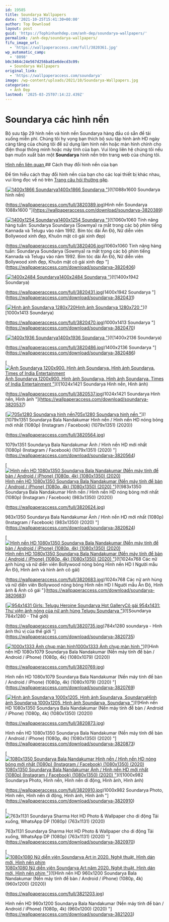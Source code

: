 ```yaml
---
id: 19585
title: Soundarya Wallpapers
date: '2021-10-25T15:41:30+00:00'
author: Top Download
layout: post
guid: 'https://Tophinhanhdep.com/anh-dep/soundarya-wallpapers/'
permalink: /anh-dep/soundarya-wallpapers/
fifu_image_url:
  - 'https://wallpaperaccess.com/full/3820361.jpg'
wp_automatic_camp:
  - '8098'
b0c3464c24e567d256ba81e6decd3c09:
  - Soundarya Wallpapers
original_link:
  - 'https://wallpaperaccess.com/soundarya'
image: /wp-content/uploads/2021/10/Soundarya-Wallpapers.jpg
categories:
  - Ảnh Đẹp
lastmod: '2025-03-25T07:14:22.439Z'
---
```

# Soundarya các hình nền

Bộ sưu tập 29 hình nền và hình nền Soundarya hàng đầu có sẵn để tải xuống miễn phí. Chúng tôi hy vọng bạn thích bộ sưu tập hình ảnh HD ngày càng tăng của chúng tôi để sử dụng làm hình nền hoặc màn hình chính cho điện thoại thông minh hoặc máy tính của bạn. Vui lòng liên hệ chúng tôi nếu bạn muốn xuất bản một **Soundarya** hình nền trên trang web của chúng tôi.

[Hình nền liên quan ](#related) ## Cách thay đổi hình nền của bạn

Để tìm hiểu cách thay đổi hình nền của bạn cho các loại thiết bị khác nhau, vui lòng đọc về nó trên [Trang câu hỏi thường gặp](https://tophinhanhdep.com/faq/).

  
[[![1400x1866 Soundarya](https://wallpaperaccess.com/full/3820361.jpg)1400x1866 Soundarya "](https://wallpaperaccess.com/download/soundarya-3820361)](![1088x1600 Soundarya hình nền)

(https://wallpaperaccess.com/full/3820389.jpg)Hình nền Soundarya 1088x1600 "](https://wallpaperaccess.com/download/soundarya-3820389)

[[![1400x1254 Soundarya](https://wallpaperaccess.com/full/3820391.jpg)1400x1254 Soundarya "](https://wallpaperaccess.com/download/soundarya-3820391)](![1060x1060 Tính năng hàng tuần: Soundarya Soundarya (Sowmya) ra mắt trong các bộ phim tiếng Kannada và Telugu vào năm 1992. Bím tóc dài Ấn Độ, Nữ diễn viên Bollywood xinh đẹp, Khuôn mặt cô gái xinh đẹp)

(https://wallpaperaccess.com/full/3820406.jpg)1060x1060 Tính năng hàng tuần: Soundarya Soundarya (Sowmya) ra mắt trong các bộ phim tiếng Kannada và Telugu vào năm 1992. Bím tóc dài Ấn Độ, Nữ diễn viên Bollywood xinh đẹp, Khuôn mặt cô gái xinh đẹp "](https://wallpaperaccess.com/download/soundarya-3820406)

[[![1400x2484 Soundarya](https://wallpaperaccess.com/full/3820411.jpg)1400x2484 Soundarya "](https://wallpaperaccess.com/download/soundarya-3820411)](![1400x1942 Soundarya)

(https://wallpaperaccess.com/full/3820431.jpg)1400x1942 Soundarya "](https://wallpaperaccess.com/download/soundarya-3820431)

[[![Hình ảnh Soundarya 1280x720](https://wallpaperaccess.com/full/3820463.jpg)Hình ảnh Soundarya 1280x720 "](https://wallpaperaccess.com/download/soundarya-3820463)](![1000x1413 Soundarya)

(https://wallpaperaccess.com/full/3820470.jpg)1000x1413 Soundarya "](https://wallpaperaccess.com/download/soundarya-3820470)

[[![1400x1936 Soundarya](https://wallpaperaccess.com/full/3820480.jpg)1400x1936 Soundarya "](https://wallpaperaccess.com/download/soundarya-3820480)](![1400x2136 Soundarya)

(https://wallpaperaccess.com/full/3820486.jpg)1400x2136 Soundarya "](https://wallpaperaccess.com/download/soundarya-3820486)

[[![Ảnh Soundarya 1200x900.  Hình ảnh Soundarya.  Hình ảnh Soundarya.  Times of India Entertainment](https://wallpaperaccess.com/full/3820519.jpg)Ảnh Soundarya 1200x900. Hình ảnh Soundarya. Hình ảnh Soundarya. Times of India Entertainment "](https://wallpaperaccess.com/download/soundarya-3820519)](![1024x1421 Soundarya Hình nền, Hình ảnh)

(https://wallpaperaccess.com/full/3820537.jpg)1024x1421 Soundarya Hình nền, Hình ảnh "](https://wallpaperaccess.com/download/soundarya-3820537)

[[![705x1280 Soundarya hình nền](https://wallpaperaccess.com/full/3820552.jpg)705x1280 Soundarya hình nền "](https://wallpaperaccess.com/download/soundarya-3820552)](![1079x1351 Soundarya Bala Nandakumar Hình nền / Hình nền HD nóng bỏng mới nhất (1080p) (Instagram / Facebook) (1079x1351) (2020))

(https://wallpaperaccess.com/full/3820564.jpg)

1079x1351 Soundarya Bala Nandakumar Ảnh / Hình nền HD mới nhất (1080p) (Instagram / Facebook) (1079x1351) (2020) "](https://wallpaperaccess.com/download/soundarya-3820564)

[[![Hình nền HD 1080x1350 Soundarya Bala Nandakumar (Nền máy tính để bàn / Android / iPhone) (1080p, 4k) (1080x1350) (2020)](https://wallpaperaccess.com/full/3820602.jpg)Hình nền HD 1080x1350 Soundarya Bala Nandakumar (Nền máy tính để bàn / Android / iPhone) (1080p, 4k) (1080x1350) (2020) "](https://wallpaperaccess.com/download/soundarya-3820602)](![983x1350 Soundarya Bala Nandakumar Hình nền / Hình nền HD nóng bỏng mới nhất (1080p) (Instagram / Facebook) (983x1350) (2020))

(https://wallpaperaccess.com/full/3820624.jpg)

983x1350 Soundarya Bala Nandakumar Ảnh / Hình nền HD mới nhất (1080p) (Instagram / Facebook) (983x1350) (2020) "](https://wallpaperaccess.com/download/soundarya-3820624)

[[![Hình nền HD 1080x1350 Soundarya Bala Nandakumar (Nền máy tính để bàn / Android / iPhone) (1080p, 4k) (1080x1350) (2020)](https://wallpaperaccess.com/full/3820673.jpg)Hình nền HD 1080x1350 Soundarya Bala Nandakumar (Nền máy tính để bàn / Android / iPhone) (1080p, 4k) (1080x1350) (2020) "](https://wallpaperaccess.com/download/soundarya-3820673)](![1024x768 Các nữ anh hùng và nữ diễn viên Bollywood nóng bỏng Hình nền HD I Người mẫu Ấn Độ, Hình ảnh và hình ảnh cô gái)

(https://wallpaperaccess.com/full/3820683.jpg)1024x768 Các nữ anh hùng và nữ diễn viên Bollywood nóng bỏng Hình nền HD I Người mẫu Ấn Độ, Hình ảnh &amp; Ảnh cô gái "](https://wallpaperaccess.com/download/soundarya-3820683)

[[![954x1431 Girls: Telugu Heroine Soundarya Hot Gallery](https://wallpaperaccess.com/full/3820725.jpg)Cô gái 954x1431: Thư viện ảnh nóng của nữ anh hùng Telugu Soundarya "](https://wallpaperaccess.com/download/soundarya-3820725)](![Soundarya 784x1280 - Thế giới)

(https://wallpaperaccess.com/full/3820735.jpg)784x1280 soundarya - Hình ảnh thú vị của thế giới "](https://wallpaperaccess.com/download/soundarya-3820735)

[[![1000x1333 Ảnh chụp màn hình](https://wallpaperaccess.com/full/3820767.jpg)1000x1333 Ảnh chụp màn hình "](https://wallpaperaccess.com/download/soundarya-3820767)](![Hình nền HD 1080x1079 Soundarya Bala Nandakumar (Nền máy tính để bàn / Android / iPhone) (1080p, 4k) (1080x1079) (2020))

(https://wallpaperaccess.com/full/3820769.jpg)

Hình nền HD 1080x1079 Soundarya Bala Nandakumar (Nền máy tính để bàn / Android / iPhone) (1080p, 4k) (1080x1079) (2020) "](https://wallpaperaccess.com/download/soundarya-3820769)

[[![Hình ảnh Soundarya 1000x1205, Hình ảnh Soundarya, Soundarya](https://wallpaperaccess.com/full/3820820.jpg)Hình ảnh Soundarya 1000x1205, Hình ảnh Soundarya, Soundarya "](https://wallpaperaccess.com/download/soundarya-3820820)](![Hình nền HD 1080x1350 Soundarya Bala Nandakumar (Nền máy tính để bàn / Android / iPhone) (1080p, 4k) (1080x1350) (2020))

(https://wallpaperaccess.com/full/3820873.jpg)

Hình nền HD 1080x1350 Soundarya Bala Nandakumar (Nền máy tính để bàn / Android / iPhone) (1080p, 4k) (1080x1350) (2020) "](https://wallpaperaccess.com/download/soundarya-3820873)

[[![1080x1350 Soundarya Bala Nandakumar Hình nền / Hình nền HD nóng bỏng mới nhất (1080p) (Instagram / Facebook) (1080x1350) (2020)](https://wallpaperaccess.com/full/3820881.jpg)1080x1350 Soundarya Bala Nandakumar Ảnh / Hình nền HD mới nhất (1080p) (Instagram / Facebook) (1080x1350) (2020) "](https://wallpaperaccess.com/download/soundarya-3820881)](![1000x982 Soundarya Photo, Hình nền, Hình nền di động, Hình ảnh, Hình ảnh)

(https://wallpaperaccess.com/full/3820910.jpg)1000x982 Soundarya Photo, Hình nền, Hình nền di động, Hình ảnh, Hình ảnh "](https://wallpaperaccess.com/download/soundarya-3820910)

[![763x1131 Soundarya Sharma Hot HD Photo & Wallpaper cho di động Tải xuống, WhatsApp DP (1080p) (763x1131) (2020)](https://wallpaperaccess.com/full/3820970.jpg)

763x1131 Soundarya Sharma Hot HD Photo &amp; Wallpaper cho di động Tải xuống, WhatsApp DP (1080p) (763x1131) (2020) "](https://wallpaperaccess.com/download/soundarya-3820970)

[[![1080x1080 Nữ diễn viên Soundarya Art in 2020. Nghệ thuật, Hình dán mới, Hình nền phim](https://wallpaperaccess.com/full/3821030.jpg)1080x1080 Nữ diễn viên Soundarya Art năm 2020. Nghệ thuật, Hình dán mới, Hình nền phim "](https://wallpaperaccess.com/download/soundarya-3821030)](![Hình nền HD 960x1200 Soundarya Bala Nandakumar (Nền máy tính để bàn / Android / iPhone) (1080p, 4k) (960x1200) (2020))

(https://wallpaperaccess.com/full/3821203.jpg)

Hình nền HD 960x1200 Soundarya Bala Nandakumar (Nền máy tính để bàn / Android / iPhone) (1080p, 4k) (960x1200) (2020) "](https://wallpaperaccess.com/download/soundarya-3821203)

